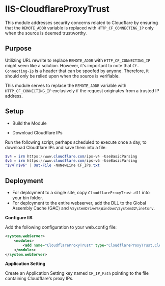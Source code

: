 # IIS-CloudflareProxyTrust

This module addresses security concerns related to Cloudflare by ensuring that the `REMOTE_ADDR` variable is replaced with `HTTP_CF_CONNECTING_IP` only when the source is deemed trustworthy.

## Purpose

Utilizing URL rewrite to replace `REMOTE_ADDR` with `HTTP_CF_CONNECTING_IP` might seem like a solution. However, it's important to note that `Cf-Connecting-Ip` is a header that can be spoofed by anyone. Therefore, it should only be relied upon when the source is verifiable.

This module serves to replace the `REMOTE_ADDR` variable with `HTTP_CF_CONNECTING_IP` exclusively if the request originates from a trusted IP address.

## Setup

- Build the Module

- Download Cloudflare IPs
   
Run the following script, perhaps scheduled to execute once a day, to download Cloudflare IPs and save them into a file:

   ```powershell
   $v4 = irm https://www.cloudflare.com/ips-v4 -UseBasicParsing
   $v6 = irm https://www.cloudflare.com/ips-v6 -UseBasicParsing
   "$v4`n$v6" | Out-File -NoNewLine CF_IPs.txt
   ```

## Deployment

   - For deployment to a single site, copy `CloudflareProxyTrust.dll` into your bin folder.
   - For deployment to the entire webserver, add the DLL to the Global Assembly Cache (GAC) and `%SystemDrive%\Windows\System32\inetsrv`.

**Configure IIS**

   Add the following configuration to your web.config file:

   ```xml
   <system.webServer>
       <modules>
           <add name="CloudflareProxyTrust" type="CloudflareProxyTrust.CloudflareIpModule, CloudflareProxyTrust, Version=1.0.0.0, Culture=neutral, PublicKeyToken=7381665d8f939351" preCondition="runtimeVersionv4.0" />
       </modules>
   </system.webServer>
   ```

**Application Setting**

   Create an Application Setting key named `CF_IP_Path` pointing to the file containing Cloudflare's proxy IPs.
